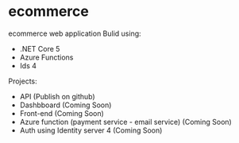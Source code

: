 # ecommerce
ecommerce web  application
Bulid using:
- .NET Core 5 
- Azure Functions
- Ids 4

Projects:
- API (Publish on github)
- Dashbboard (Coming Soon)
- Front-end (Coming Soon)
- Azure function (payment service - email service) (Coming Soon)
- Auth using Identity server  4 (Coming Soon)




